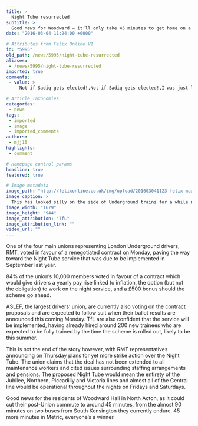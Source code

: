 ```yaml
---
title: >
  Night Tube resurrected
subtitle: >
  Good news for Woodward – it’ll only take 45 minutes to get home on a Friday night
date: "2016-03-04 11:24:00 +0000"

# Attributes from Felix Online V1
id: "5995"
old_path: /news/5995/night-tube-resurrected
aliases:
 - /news/5995/night-tube-resurrected
imported: true
comments:
 - value: >
     Not if Sadiq gets elected!,Not if Sadiq gets elected!,I was just looking at your Night Tube resurrected - News - Felix Online website and see that your website has the potential to get a lot of visitors. I just want to tell you, In case you didn't already know... There is a website service which already has more than 16 million users, and the majority of the users are interested in websites like yours. By getting your site on this service you have a chance to get your site more visitors than you can imagine. It is free to sign up and you can read more about it here: http://todochiapas.mx/C/3jq - Now, let me ask you... Do you need your website to be successful to maintain your business? Do you need targeted traffic who are interested in the services and products you offer? Are looking for exposure, to increase sales, and to quickly develop awareness for your site? If your answer is YES, you can achieve these things only if you get your site on the network I am describing. This traffic network advertises you to

# Article Taxonomies
categories:
 - news
tags:
 - imported
 - image
 - imported_comments
authors:
 - mjj15
highlights:
 - comment

# Homepage control params
headline: true
featured: true

# Image metadata
image_path: "http://felixonline.co.uk/img/upload/201603041123-felix-maxresdefault.jpg"
image_caption: >
  This has looked silly on the side of Underground trains for a while now.
image_width: "1679"
image_height: "944"
image_attribution: "TfL"
image_attribution_link: ""
video_url: ""
---
```


One of the four main unions representing London Underground drivers, RMT, voted in favour of a renegotiated contract on Monday, paving the way toward the Night Tube service that was due to be implemented in September last year.

84% of the union’s 10,000 members voted in favour of a contract which would give drivers a yearly pay rise linked to inflation, the option (but not the obligation) to work on the night service, and a £500 bonus should the scheme go ahead.

ASLEF, the largest drivers’ union, are currently also voting on the contract proposals and are expected to follow suit when their ballot results are announced this coming Monday. TfL are also confident that the service will be implemented, having already hired around 200 new trainees who are expected to be fully trained by the time the scheme is rolled out, likely to be this summer.

This is not the end of the story however, with RMT representatives announcing on Thursday plans for yet more strike action over the Night Tube. The union claims that the deal has not been extended to all maintenance workers and cited issues surrounding staffing arrangements and pensions. The proposed Night Tube would mean the entirety of the Jubilee, Northern, Piccadilly and Victoria lines and almost all of the Central line would be operational throughout the nights on Fridays and Saturdays.

Good news for the residents of Woodward Hall in North Acton, as it could cut their post-Union commute to around 45 minutes, from the almost 90 minutes on two buses from South Kensington they currently endure. 45 more minutes in Metric, everyone’s a winner.
